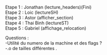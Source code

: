 Etape 1 : Jonathan (lecture_headers)(Fini)  
Etape 2 : Loic (lectureSH)  
Etape 3 : Astor (afficher_section)  
Etape 4 : Thai Binh (lectureST)  
Etape 5 : Gabriel (affichage_relocation)  


Questions :   
-Utilité du numero de la machine et des flags ?  
-.o de tailles différentes .

